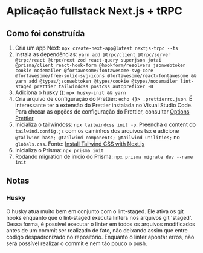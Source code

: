 # Aplicação fullstack Next.js + tRPC

## Como foi construída

1. Cria um app Next: `npx create-next-app@latest nextjs-trpc --ts`
2. Instala as dependências: `yarn add @trpc/client @trpc/server @trpc/react @trpc/next zod react-query superjson jotai @prisma/client react-hook-form @hookform/resolvers jsonwebtoken cookie nodemailer @fortawesome/fontawesome-svg-core @fortawesome/free-solid-svg-icons @fortawesome/react-fontawesome && yarn add @types/jsonwebtoken @types/cookie @types/nodemailer lint-staged prettier tailwindcss postcss autoprefixer -D`
3. Adiciona o husky (): `npx husky-init && yarn`
4. Cria arquivo de configuração do Prettier: `echo {}> .prettierrc.json`. É interessante ter a extensão do Prettier instalada no Visual Studio Code. Para checar as opções de configuração do Prettier, consultar [Options Prettier](https://prettier.io/docs/en/options.html)
5. Inicializa o tailwindcss: `npx tailwindcss init -p`. Preencha o content do `tailwind.config.js` com os caminhos dos arquivos tsx e adicione `@tailwind base; @tailwind components; @tailwind utilities;` no `globals.css`. Fonte: [Install Tailwind CSS with Next.js](https://tailwindcss.com/docs/guides/nextjs)
6. Inicializa o Prisma: `npx prisma init`
7. Rodando migration de início do Prisma: `npx prisma migrate dev --name init`

## Notas

### Husky

O husky atua muito bem em conjunto com o lint-staged. Ele ativa os git hooks enquanto que o lint-staged executa linters nos arquivos git 'staged'. Dessa forma, é possível executar o linter em todos os arquivos modificados antes de um commit ser realizado de fato, não deixando assim que entre código despadronizado no repositório. Enquanto o linter apontar erros, não será possível realizar o commit e nem tão pouco o push.
